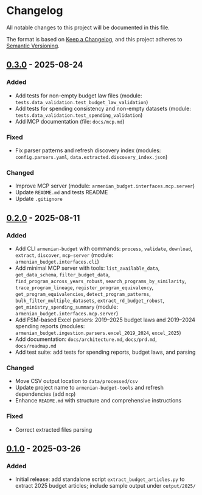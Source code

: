 <!-- markdownlint-disable MD024 -->
# Changelog

All notable changes to this project will be documented in this file.

The format is based on [Keep a Changelog](https://keepachangelog.com/en/1.1.0/),
and this project adheres to [Semantic Versioning](https://semver.org/spec/v2.0.0.html).

## [0.3.0] - 2025-08-24

### Added

- Add tests for non-empty budget law files (module: `tests.data_validation.test_budget_law_validation`)
- Add tests for spending consistency and non-empty datasets (module: `tests.data_validation.test_spending_validation`)
- Add MCP documentation (file: `docs/mcp.md`)

### Fixed

- Fix parser patterns and refresh discovery index (modules: `config.parsers.yaml`, `data.extracted.discovery_index.json`)

### Changed

- Improve MCP server (module: `armenian_budget.interfaces.mcp.server`)
- Update `README.md` and tests README
- Update `.gitignore`

## [0.2.0] - 2025-08-11

### Added

- Add CLI `armenian-budget` with commands: `process`, `validate`, `download`, `extract`, `discover`, `mcp-server` (module: `armenian_budget.interfaces.cli`)
- Add minimal MCP server with tools: `list_available_data`, `get_data_schema`, `filter_budget_data`, `find_program_across_years_robust`, `search_programs_by_similarity`, `trace_program_lineage`, `register_program_equivalency`, `get_program_equivalencies`, `detect_program_patterns`, `bulk_filter_multiple_datasets`, `extract_rd_budget_robust`, `get_ministry_spending_summary` (module: `armenian_budget.interfaces.mcp.server`)
- Add FSM-based Excel parsers: 2019–2025 budget laws and 2019–2024 spending reports (modules: `armenian_budget.ingestion.parsers.excel_2019_2024`, `excel_2025`)
- Add documentation: `docs/architecture.md`, `docs/prd.md`, `docs/roadmap.md`
- Add test suite: add tests for spending reports, budget laws, and parsing

### Changed

- Move CSV output location to `data/processed/csv`
- Update project name to `armenian-budget-tools` and refresh dependencies (add `mcp`)
- Enhance `README.md` with structure and comprehensive instructions

### Fixed

- Correct extracted files parsing

## [0.1.0] - 2025-03-26

### Added

- Initial release: add standalone script `extract_budget_articles.py` to extract 2025 budget articles; include sample output under `output/2025/`

[Unreleased]: <https://github.com/gituzh/budget-am/compare/0.3.0...HEAD>
[0.3.0]: <https://github.com/gituzh/budget-am/compare/0.2.0...0.3.0>
[0.2.0]: <https://github.com/gituzh/budget-am/compare/0.1.0...0.2.0>
[0.1.0]: <https://github.com/gituzh/budget-am/releases/tag/0.1.0>
